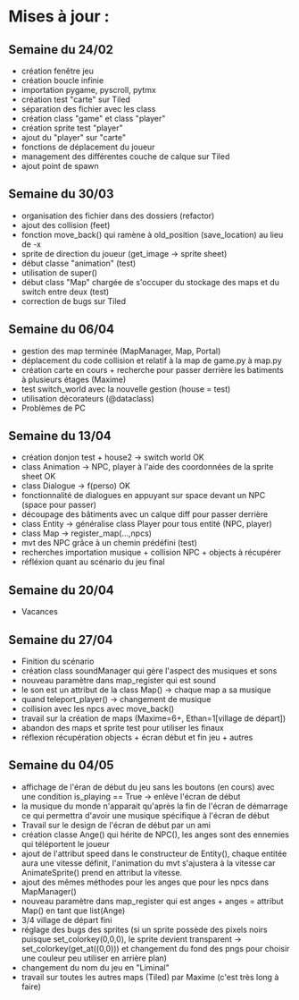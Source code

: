 # Mises à jour :
## Semaine du 24/02
* création fenêtre jeu
* création boucle infinie
* importation pygame, pyscroll, pytmx
* création test "carte" sur Tiled
* séparation des fichier avec les class
* création class "game" et class "player"
* création sprite test "player"
* ajout du "player" sur "carte"
* fonctions de déplacement du joueur
* management des différentes couche de calque sur Tiled
* ajout point de spawn
## Semaine du 30/03
* organisation des fichier dans des dossiers (refactor)
* ajout des collision (feet)
* fonction move_back() qui ramène à old_position (save_location) au lieu de -x
* sprite de direction du joueur (get_image -> sprite sheet)
* début classe "animation" (test)
* utilisation de super()
* début class "Map" chargée de s'occuper du stockage des maps et du switch entre deux (test)
* correction de bugs sur Tiled
## Semaine du 06/04
* gestion des map terminée (MapManager, Map, Portal)
* déplacement du code collision et relatif à la map de game.py à map.py
* création carte en cours + recherche pour passer derrière les batiments à plusieurs étages (Maxime)
* test switch_world avec la nouvelle gestion (house = test)
* utilisation décorateurs (@dataclass)
* Problèmes de PC
## Semaine du 13/04
* création donjon test + house2 -> switch world OK
* class Animation -> NPC, player à l'aide des coordonnées de la sprite sheet OK
* class Dialogue -> f(perso) OK
* fonctionnalité de dialogues en appuyant sur space devant un NPC (space pour passer)
* découpage des bâtiments avec un calque diff pour passer derrière
* class Entity -> généralise class Player pour tous entité (NPC, player)
* class Map -> register_map(...,npcs)
* mvt des NPC grâce à un chemin prédéfini (test)
* recherches importation musique + collision NPC + objects à récupérer
* réfléxion quant au scénario du jeu final
## Semaine du 20/04
* Vacances
## Semaine du 27/04
* Finition du scénario
* création class soundManager qui gère l'aspect des musiques et sons
* nouveau paramètre dans map_register qui est sound
* le son est un attribut de la class Map() -> chaque map a sa musique
* quand teleport_player() -> changement de musique
* collision avec les npcs avec move_back()
* travail sur la création de maps (Maxime=6+, Ethan=1[village de départ])
* abandon des maps et sprite test pour utiliser les finaux
* réflexion récupération objects + écran début et fin jeu + autres
## Semaine du 04/05
* affichage de l'éran de début du jeu sans les boutons (en cours) avec une condition is_playing == True -> enlève l'écran de début
* la musique du monde n'apparait qu'après la fin de l'écran de démarrage ce qui permettra d'avoir une musique spécifique à l'écran de début
* Travail sur le design de l'écran de début par un ami
* création classe Ange() qui hérite de NPC(), les anges sont des ennemies qui téléportent le joueur
* ajout de l'attribut speed dans le constructeur de Entity(), chaque entitée aura une vitesse définit, l'animation du mvt s'ajustera à la vitesse car AnimateSprite() prend en attribut la vitesse.
* ajout des mêmes méthodes pour les anges que pour les npcs dans MapManager()
* nouveau paramètre dans map_register qui est anges + anges = attribut Map() en tant que list(Ange)
* 3/4 village de départ fini
* réglage des bugs des sprites (si un sprite possède des pixels noirs puisque set_colorkey(0,0,0), le sprite devient transparent -> set_colorkey(get_at((0,0))) et changement du fond des pngs pour choisir une couleur peu utiliser en arrière plan)
* changement du nom du jeu en "Liminal"
* travail sur toutes les autres maps (Tiled) par Maxime (c'est très long à faire)


